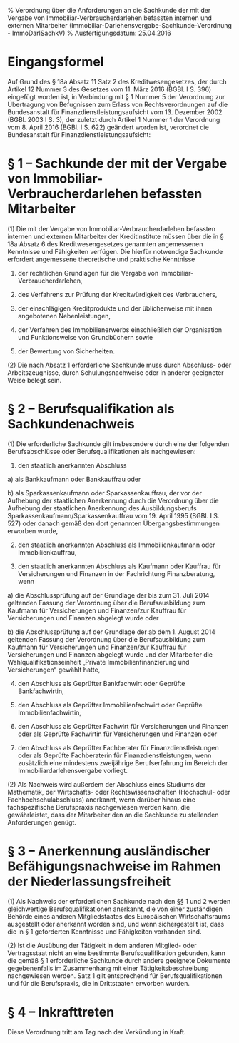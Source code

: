 % Verordnung über die Anforderungen an die Sachkunde der mit der Vergabe von Immobiliar-Verbraucherdarlehen befassten internen und externen Mitarbeiter  (Immobiliar-Darlehensvergabe-Sachkunde-Verordnung - ImmoDarlSachkV)
% Ausfertigungsdatum: 25.04.2016
 
# Eingangsformel

Auf Grund des § 18a Absatz 11 Satz 2 des Kreditwesengesetzes, der durch Artikel 12 Nummer 3 des Gesetzes vom 11. März 2016 (BGBl. I S. 396) eingefügt worden ist, in Verbindung mit § 1 Nummer 5 der Verordnung zur Übertragung von Befugnissen zum Erlass von Rechtsverordnungen auf die Bundesanstalt für Finanzdienstleistungsaufsicht vom 13. Dezember 2002 (BGBl. 2003 I S. 3), der zuletzt durch Artikel 1 Nummer 1 der Verordnung vom 8. April 2016 (BGBl. I S. 622) geändert worden ist, verordnet die Bundesanstalt für Finanzdienstleistungsaufsicht:

# § 1 – Sachkunde der mit der Vergabe von Immobiliar-Verbraucherdarlehen befassten Mitarbeiter

(1) Die mit der Vergabe von Immobiliar-Verbraucherdarlehen befassten internen und externen Mitarbeiter der Kreditinstitute müssen über die in § 18a Absatz 6 des Kreditwesengesetzes genannten angemessenen Kenntnisse und Fähigkeiten verfügen. Die hierfür notwendige Sachkunde erfordert angemessene theoretische und praktische Kenntnisse

1. der rechtlichen Grundlagen für die Vergabe von Immobiliar-Verbraucherdarlehen,

2. des Verfahrens zur Prüfung der Kreditwürdigkeit des Verbrauchers,

3. der einschlägigen Kreditprodukte und der üblicherweise mit ihnen angebotenen Nebenleistungen,

4. der Verfahren des Immobilienerwerbs einschließlich der Organisation und Funktionsweise von Grundbüchern sowie

5. der Bewertung von Sicherheiten.

(2) Die nach Absatz 1 erforderliche Sachkunde muss durch Abschluss- oder Arbeitszeugnisse, durch Schulungsnachweise oder in anderer geeigneter Weise belegt sein.

# § 2 – Berufsqualifikation als Sachkundenachweis

(1) Die erforderliche Sachkunde gilt insbesondere durch eine der folgenden Berufsabschlüsse oder Berufsqualifikationen als nachgewiesen:

1. den staatlich anerkannten Abschluss

a) als Bankkaufmann oder Bankkauffrau oder

b) als Sparkassenkaufmann oder Sparkassenkauffrau, der vor der Aufhebung der staatlichen Anerkennung durch die Verordnung über die Aufhebung der staatlichen Anerkennung des Ausbildungsberufs Sparkassenkaufmann/Sparkassenkauffrau vom 19. April 1995 (BGBl. I S. 527) oder danach gemäß den dort genannten Übergangsbestimmungen erworben wurde,

2. den staatlich anerkannten Abschluss als Immobilienkaufmann oder Immobilienkauffrau,

3. den staatlich anerkannten Abschluss als Kaufmann oder Kauffrau für Versicherungen und Finanzen in der Fachrichtung Finanzberatung, wenn

a) die Abschlussprüfung auf der Grundlage der bis zum 31. Juli 2014 geltenden Fassung der Verordnung über die Berufsausbildung zum Kaufmann für Versicherungen und Finanzen/zur Kauffrau für Versicherungen und Finanzen abgelegt wurde oder

b) die Abschlussprüfung auf der Grundlage der ab dem 1. August 2014 geltenden Fassung der Verordnung über die Berufsausbildung zum Kaufmann für Versicherungen und Finanzen/zur Kauffrau für Versicherungen und Finanzen abgelegt wurde und der Mitarbeiter die Wahlqualifikationseinheit „Private Immobilienfinanzierung und Versicherungen“ gewählt hatte,

4. den Abschluss als Geprüfter Bankfachwirt oder Geprüfte Bankfachwirtin,

5. den Abschluss als Geprüfter Immobilienfachwirt oder Geprüfte Immobilienfachwirtin,

6. den Abschluss als Geprüfter Fachwirt für Versicherungen und Finanzen oder als Geprüfte Fachwirtin für Versicherungen und Finanzen oder

7. den Abschluss als Geprüfter Fachberater für Finanzdienstleistungen oder als Geprüfte Fachberaterin für Finanzdienstleistungen, wenn zusätzlich eine mindestens zweijährige Berufserfahrung im Bereich der Immobiliardarlehensvergabe vorliegt.

(2) Als Nachweis wird außerdem der Abschluss eines Studiums der Mathematik, der Wirtschafts- oder Rechtswissenschaften (Hochschul- oder Fachhochschulabschluss) anerkannt, wenn darüber hinaus eine fachspezifische Berufspraxis nachgewiesen werden kann, die gewährleistet, dass der Mitarbeiter den an die Sachkunde zu stellenden Anforderungen genügt.

# § 3 – Anerkennung ausländischer Befähigungsnachweise im Rahmen der Niederlassungsfreiheit

(1) Als Nachweis der erforderlichen Sachkunde nach den §§ 1 und 2 werden gleichwertige Berufsqualifikationen anerkannt, die von einer zuständigen Behörde eines anderen Mitgliedstaates des Europäischen Wirtschaftsraums ausgestellt oder anerkannt worden sind, und wenn sichergestellt ist, dass die in § 1 geforderten Kenntnisse und Fähigkeiten vorhanden sind.

(2) Ist die Ausübung der Tätigkeit in dem anderen Mitglied- oder Vertragsstaat nicht an eine bestimmte Berufsqualifikation gebunden, kann die gemäß § 1 erforderliche Sachkunde durch andere geeignete Dokumente gegebenenfalls im Zusammenhang mit einer Tätigkeitsbeschreibung nachgewiesen werden. Satz 1 gilt entsprechend für Berufsqualifikationen und für die Berufspraxis, die in Drittstaaten erworben wurden.

# § 4 – Inkrafttreten

Diese Verordnung tritt am Tag nach der Verkündung in Kraft.
